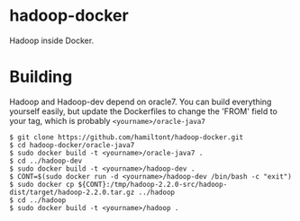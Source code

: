 hadoop-docker
=============

Hadoop inside Docker. 



Building
========

Hadoop and Hadoop-dev depend on oracle7. You can build everything yourself
easily, but update the Dockerfiles to change the 'FROM' field to your tag, 
which is probably `<yourname>/oracle-java7`

    $ git clone https://github.com/hamiltont/hadoop-docker.git
    $ cd hadoop-docker/oracle-java7
    $ sudo docker build -t <yourname>/oracle-java7 .
    $ cd ../hadoop-dev
    $ sudo docker build -t <yourname>/hadoop-dev .
    $ CONT=$(sudo docker run -d <yourname>/hadoop-dev /bin/bash -c "exit")
    $ sudo docker cp ${CONT}:/tmp/hadoop-2.2.0-src/hadoop-dist/target/hadoop-2.2.0.tar.gz ../hadoop
    $ cd ../hadoop
    $ sudo docker build -t <yourname>/hadoop . 
